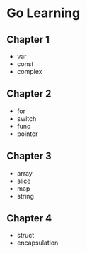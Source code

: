 # Go Learning

## Chapter 1 

- var
- const
- complex

## Chapter 2 

- for
- switch
- func
- pointer

## Chapter 3

- array
- slice
- map
- string

## Chapter 4

- struct
- encapsulation
